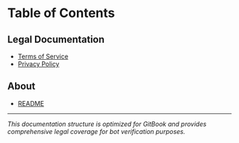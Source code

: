 # Table of Contents

## Legal Documentation

* [Terms of Service](terms-of-service.md)
* [Privacy Policy](privacy-policy.md)

## About

* [README](../README.md)

---

*This documentation structure is optimized for GitBook and provides comprehensive legal coverage for bot verification purposes.*